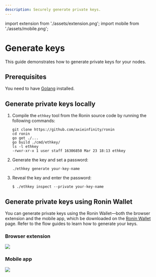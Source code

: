 ```yaml
---
description: Securely generate private keys.
---
```


import extension from './assets/extension.png';
import mobile from './assets/mobile.png';

# Generate keys
This guide demonstrates how to generate private keys for your nodes.

## Prerequisites
You need to have [Golang](https://go.dev/doc/install) installed.

## Generate private keys locally
1. Compile the `ethkey` tool from the Ronin source code by running the 
following commands:

    ```
    git clone https://github.com/axieinfinity/ronin
    cd ronin
    go get ./...
    go build ./cmd/ethkey/
    ls -l ethkey 
    -rwxr-xr-x 1 user staff 16306850 Mar 23 18:13 ethkey
    ```

2. Generate the key and set a password:
    ```
    ./ethkey generate your-key-name
    ```

3. Reveal the key and enter the password:

    ```
    $ ./ethkey inspect --private your-key-name
    ```

## Generate private keys using Ronin Wallet
You can generate private keys using the Ronin Wallet—both the browser extension and the mobile app, which be downloaded on the [Ronin Wallet](https://wallet.roninchain.com/) page. Refer to the flow guides to learn how to generate your keys.

### Browser extension

<img src={extension} width={1440} />

### Mobile app

<img src={mobile} width={1440} />